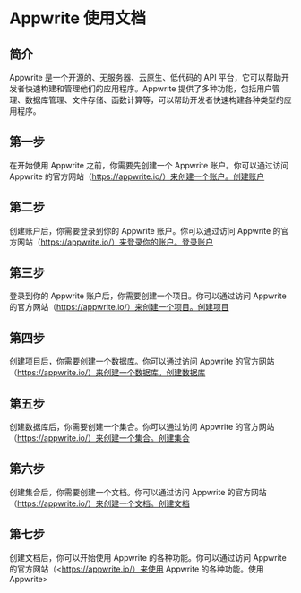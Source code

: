 # Appwrite 使用文档

## 简介

Appwrite 是一个开源的、无服务器、云原生、低代码的 API 平台，它可以帮助开发者快速构建和管理他们的应用程序。Appwrite 提供了多种功能，包括用户管理、数据库管理、文件存储、函数计算等，可以帮助开发者快速构建各种类型的应用程序。

## 第一步

在开始使用 Appwrite 之前，你需要先创建一个 Appwrite 账户。你可以通过访问 Appwrite 的官方网站（<https://appwrite.io/）来创建一个账户。创建账户>

## 第二步

创建账户后，你需要登录到你的 Appwrite 账户。你可以通过访问 Appwrite 的官方网站（<https://appwrite.io/）来登录你的账户。登录账户>

## 第三步

登录到你的 Appwrite 账户后，你需要创建一个项目。你可以通过访问 Appwrite 的官方网站（<https://appwrite.io/）来创建一个项目。创建项目>

## 第四步

创建项目后，你需要创建一个数据库。你可以通过访问 Appwrite 的官方网站（<https://appwrite.io/）来创建一个数据库。创建数据库>

## 第五步

创建数据库后，你需要创建一个集合。你可以通过访问 Appwrite 的官方网站（<https://appwrite.io/）来创建一个集合。创建集合>

## 第六步

创建集合后，你需要创建一个文档。你可以通过访问 Appwrite 的官方网站（<https://appwrite.io/）来创建一个文档。创建文档>

## 第七步

创建文档后，你可以开始使用 Appwrite 的各种功能。你可以通过访问 Appwrite 的官方网站（<https://appwrite.io/）来使用 Appwrite 的各种功能。使用 Appwrite>

